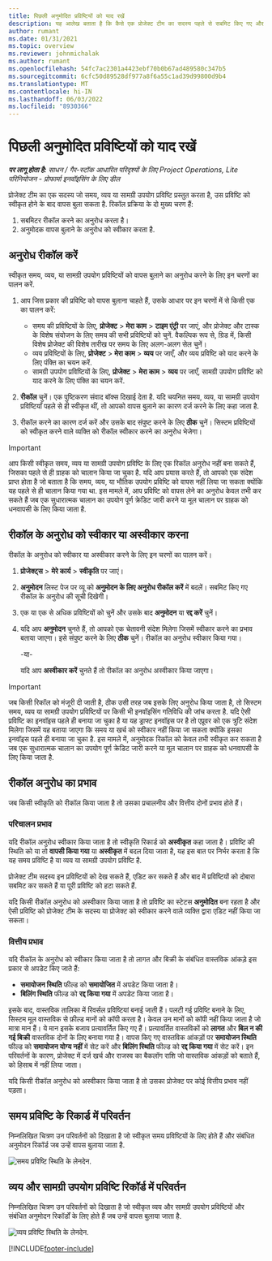 ```yaml
---
title: पिछली अनुमोदित प्रविष्टियों को याद रखें
description: यह आलेख बताता है कि कैसे एक प्रोजेक्ट टीम का सदस्य पहले से सबमिट किए गए और स्वीकृत समय, खर्च और सामग्री के उपयोग के रिकॉर्ड को वापस बुलाने का अनुरोध कर सकता है, और एक प्रोजेक्ट मैनेजर कैसे रिकॉल अनुरोधों को स्वीकार या अस्वीकार कर सकता है.
author: rumant
ms.date: 01/31/2021
ms.topic: overview
ms.reviewer: johnmichalak
ms.author: rumant
ms.openlocfilehash: 54fc7ac2301a4423ebf70b0b67ad489580c347b5
ms.sourcegitcommit: 6cfc50d89528df977a8f6a55c1ad39d99800d9b4
ms.translationtype: MT
ms.contentlocale: hi-IN
ms.lasthandoff: 06/03/2022
ms.locfileid: "8930366"
---
```

# <a name="recall-previously-approved-entries"></a>पिछली अनुमोदित प्रविष्टियों को याद रखें

_**पर लागू होता है:** साधन / गैर-स्टॉक आधारित परिदृश्यों के लिए Project Operations, Lite परिनियोजन - प्रोफार्मा इनवॉइसिंग के लिए डील_

प्रोजेक्ट टीम का एक सदस्य जो समय, व्यय या सामग्री उपयोग प्रविष्टि प्रस्तुत करता है, उस प्रविष्टि को स्वीकृत होने के बाद वापस बुला सकता है. रिकॉल प्रक्रिया के दो मुख्य चरण हैं:

1. सबमिटर रीकॉल करने का अनुरोध करता है।
2. अनुमोदक वापस बुलाने के अनुरोध को स्वीकार करता है.

## <a name="request-a-recall"></a>अनुरोध रीकॉल करें

स्वीकृत समय, व्यय, या सामग्री उपयोग प्रविष्टियों को वापस बुलाने का अनुरोध करने के लिए इन चरणों का पालन करें.

1. आप जिस प्रकार की प्रविष्टि को वापस बुलाना चाहते हैं, उसके आधार पर इन चरणों में से किसी एक का पालन करें:

    - समय की प्रविष्टियों के लिए, **प्रोजेक्ट** \> **मेरा काम** \> **टाइम एंट्री** पर जाएं, और प्रोजेक्ट और टास्क के विशेष संयोजन के लिए समय की सभी प्रविष्टियों को चुनें. वैकल्पिक रूप से, ग्रिड में, किसी विशेष प्रोजेक्ट की विशेष तारीख पर समय के लिए अलग-अलग सेल चुनें।
    - व्यय प्रविष्टियों के लिए, **प्रोजेक्ट** \> **मेरा काम** \> **व्यय** पर जाएँ, और व्यय प्रविष्टि को याद करने के लिए पंक्ति का चयन करें.
    - सामग्री उपयोग प्रविष्टियों के लिए, **प्रोजेक्ट** \> **मेरा काम** \> **व्यय** पर जाएँ, सामग्री उपयोग प्रविष्टि को याद करने के लिए पंक्ति का चयन करें.

2. **रीकॉल** चुनें। एक पुष्टिकरण संवाद बॉक्स दिखाई देता है. यदि चयनित समय, व्यय, या सामग्री उपयोग प्रविष्टियाँ पहले से ही स्वीकृत थीं, तो आपको वापस बुलाने का कारण दर्ज करने के लिए कहा जाता है.
3. रीकॉल करने का कारण दर्ज करें और उसके बाद संपुष्ट करने के लिए **ठीक** चुनें। सिस्टम प्रविष्टियों को स्वीकृत करने वाले व्यक्ति को रीकॉल स्वीकार करने का अनुरोध भेजेगा।

> [!IMPORTANT]
> आप किसी स्वीकृत समय, व्यय या सामग्री उपयोग प्रविष्टि के लिए एक रिकॉल अनुरोध नहीं बना सकते हैं, जिसका पहले से ही ग्राहक को चालान किया जा चुका है. यदि आप प्रयास करते हैं, तो आपको एक संदेश प्राप्त होता है जो बताता है कि समय, व्यय, या भौतिक उपयोग प्रविष्टि को वापस नहीं लिया जा सकता क्योंकि यह पहले से ही चालान किया गया था. इस मामले में, आप प्रविष्टि को वापस लेने का अनुरोध केवल तभी कर सकते हैं जब एक सुधारात्मक चालान का उपयोग पूर्ण क्रेडिट जारी करने या मूल चालान पर ग्राहक को धनवापसी के लिए किया जाता है.

## <a name="approve-or-reject-a-recall-request"></a>रीकॉल के अनुरोध को स्वीकार या अस्वीकार करना

रीकॉल के अनुरोध को स्वीकार या अस्वीकार करने के लिए इन चरणों का पालन करें।

1. **प्रोजेक्ट्स** \> **मेरे कार्य** \> **स्वीकृति** पर जाएं।
2. **अनुमोदन** लिस्ट पेज पर व्यू को **अनुमोदन के लिए अनुरोध रीकॉल करें** में बदलें। सबमिट किए गए रीकॉल के अनुरोध की सूची दिखेगी।
3. एक या एक से अधिक प्रविष्टियों को चुनें और उसके बाद **अनुमोदन** या **रद्द करें** चुनें।
4. यदि आप **अनुमोदन** चुनते हैं, तो आपको एक चेतावनी संदेश मिलेगा जिसमें स्वीकार करने का प्रभाव बताया जाएगा। इसे संपुष्ट करने के लिए **ठीक** चुनें। रीकॉल का अनुरोध स्वीकार किया गया।

    -या-

    यदि आप **अस्वीकार करें** चुनते हैं तो रीकॉल का अनुरोध अस्वीकार किया जाएगा।

> [!IMPORTANT]
> जब किसी रिकॉल को मंजूरी दी जाती है, ठीक उसी तरह जब इसके लिए अनुरोध किया जाता है, तो सिस्टम समय, व्यय या सामग्री उपयोग प्रविष्टियों पर किसी भी इनवॉइसिंग गतिविधि की जांच करता है. यदि ऐसी प्रविष्टि का इनवॉइस पहले ही बनाया जा चुका है या यह ड्राफ्ट इनवॉइस पर है तो एप्रूवर को एक त्रुटि संदेश मिलेगा जिसमें यह बताया जाएगा कि समय या खर्च को स्वीकार नहीं किया जा सकता क्योंकि इसका इनवॉइस पहले ही बनाया जा चुका है. इस मामले में, अनुमोदक रिकॉल को केवल तभी स्वीकृत कर सकता है जब एक सुधारात्मक चालान का उपयोग पूर्ण क्रेडिट जारी करने या मूल चालान पर ग्राहक को धनवापसी के लिए किया जाता है.

## <a name="impact-of-a-recall-request"></a>रीकॉल अनुरोध का प्रभाव

जब किसी स्वीकृति को रीकॉल किया जाता है तो उसका प्रचालनीय और वित्तीय दोनों प्रभाव होते हैं।

### <a name="operational-impact"></a>परिचालन प्रभाव

यदि रीकॉल अनुरोध स्वीकार किया जाता है तो स्वीकृति रिकार्ड को **अस्वीकृत** कहा जाता है। प्रविष्टि की स्थिति को या तो **वापसी किया गया** या **अस्वीकृत** में बदल दिया जाता है, यह इस बात पर निर्भर करता है कि यह समय प्रविष्टि है या व्यय या सामग्री उपयोग प्रविष्टि है.

प्रोजेक्ट टीम सदस्य इन प्रविष्टियों को देख सकते हैं, एडिट कर सकते हैं और बाद में प्रविष्टियों को दोबारा सबमिट कर सकते हैं या पूरी प्रविष्टि को हटा सकते हैं.

यदि किसी रीकॉल अनुरोध को अस्वीकार किया जाता है तो प्रविष्टि का स्टेटस **अनुमोदित** बना रहता है और ऐसी प्रविष्टि को प्रोजेक्ट टीम के सदस्य या प्रोजेक्ट को स्वीकार करने वाले व्यक्ति द्वारा एडिट नहीं किया जा सकता।

### <a name="financial-impact"></a>वित्तीय प्रभाव

यदि रीकॉल के अनुरोध को स्वीकार किया जाता है तो लागत और बिक्री के संबंधित वास्तविक आंकड़े इस प्रकार से अपडेट किए जाते हैं:

- **समायोजन स्थिति** फील्ड को **समायोजित** में अपडेट किया जाता है।
- **बिलिंग स्थिति** फील्ड को **रद्द किया गया** में अपडेट किया जाता है।

इसके बाद, वास्तविक तालिका में रिवर्सल प्रविष्टियां बनाई जाती हैं। पलटी गई प्रविष्टि बनाने के लिए, सिस्टम मूल वास्तविक से फ़ील्ड मानों को कॉपी करता है। केवल उन मानों को कॉपी नहीं किया जाता है जो मात्रा मान हैं। ये मान इसके बजाय प्रत्यावर्तित किए गए हैं। प्रत्यावर्तित वास्तविकों को **लागत** और **बिल न की गई बिक्री** वास्तविक दोनों के लिए बनाया गया है। वापस किए गए वास्तविक आंकड़ों पर **समायोजन स्थिति** फील्ड को **समायोजन योग्य नहीं** में सेट करें और **बिलिंग स्थिति** फील्ड को **रद्द किया गया** में सेट करें। इन परिवर्तनों के कारण, प्रोजेक्ट में दर्ज खर्च और राजस्व का बैकलॉग राशि जो वास्तविक आंकड़ों को बताते हैं, को हिसाब में नहीं लिया जाता।

यदि किसी रीकॉल अनुरोध को अस्वीकार किया जाता है तो उसका प्रोजेक्ट पर कोई वित्तीय प्रभाव नहीं पड़ता।

## <a name="changes-to-time-entry-records"></a>समय प्रविष्टि के रिकार्ड में परिवर्तन

निम्नलिखित चित्रण उन परिवर्तनों को दिखाता है जो स्वीकृत समय प्रविष्टियों के लिए होते हैं और संबंधित अनुमोदन रिकॉर्ड जब उन्हें वापस बुलाया जाता है.

![समय प्रविष्टि स्थिति के लेनदेन.](media/TimeEntryStateTransitions.png)

## <a name="changes-to-expense-and-material-usage-entry-records"></a>व्यय और सामग्री उपयोग प्रविष्टि रिकॉर्ड में परिवर्तन

निम्नलिखित चित्रण उन परिवर्तनों को दिखाता है जो स्वीकृत व्यय और सामग्री उपयोग प्रविष्टियों और संबंधित अनुमोदन रिकॉर्डों के लिए होते हैं जब उन्हें वापस बुलाया जाता है.

![व्यय प्रविष्टि स्थिति के लेनदेन.](media/ExpenseEntryStateTransitions.png)

[!INCLUDE[footer-include](../includes/footer-banner.md)]
